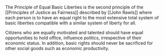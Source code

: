 The Principle of Equal Basic Liberties is the second principle of the [[Principles of Justice as Fairness]] described by [[John Rawls]] where each person is to have an equal right to the most extensive total system of basic liberties compatible with a similar system of liberty for all. 

Citizens who are equally motivated and talented should have equal opportunities to hold office, influence politics, irrespective of their economic status. In addition, basic rights should never be sacrificed for other social goods such as economic productivity. 